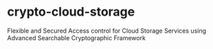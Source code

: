 # crypto-cloud-storage
Flexible and Secured Access control for Cloud Storage Services using Advanced Searchable Cryptographic Framework
